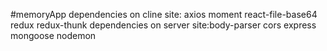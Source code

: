 #memoryApp
dependencies on cline site: axios moment react-file-base64 redux redux-thunk
dependencies on server site:body-parser cors express mongoose nodemon